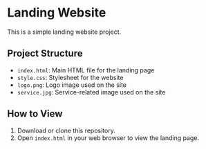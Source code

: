 # Landing Website

This is a simple landing website project.

## Project Structure
- `index.html`: Main HTML file for the landing page
- `style.css`: Stylesheet for the website
- `logo.png`: Logo image used on the site
- `service.jpg`: Service-related image used on the site

## How to View
1. Download or clone this repository.
2. Open `index.html` in your web browser to view the landing page.

